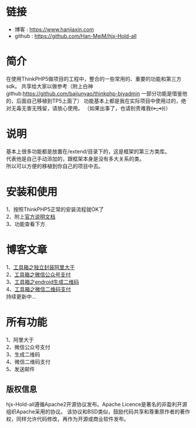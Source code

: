 链接
===============
- 博客 : https://www.hanjiaxin.com
- github : https://github.com/Han-MeiM/hjx-Hold-all

简介
===============
在使用ThinkPHP5做项目的工程中，整合的一些常用的、重要的功能和第三方sdk。
共享给大家以做参考（附上白神github:https://github.com/baijunyao/thinkphp-bjyadmin  一部分功能是借鉴他的，后面自己移植到TP5上面了）
功能基本上都是我在实际项目中使用过的，绝对无毒无害无残留，请放心使用。  （如果出事了，也请别责难我~~~~(>_<)~~~~)）

说明
===============
基本上很多功能都是放置在/extend/目录下的，这是框架的第三方类库。  
代表他是自己手动添加的，跟框架本身是没有多大关系的类。  
所以可以方便的移植到你自己的项目中去。

安装和使用
===============
1、按照ThinkPHP5正常的安装流程就OK了  
2、附上[官方说明文档](https://www.kancloud.cn/manual/thinkphp5/118003)  
3、功能查看下方

博客文章
===============
1、[工具箱之独立封装阿里大于](https://www.hanjiaxin.com/article/3)  
2、[工具箱之微信公众号支付](https://www.hanjiaxin.com/article/6)  
3、[工具箱之endroid生成二维码](https://www.hanjiaxin.com/article/9)  
4、[工具箱之微信二维码支付](https://www.hanjiaxin.com/article/10)  
持续更新中...

所有功能
===============
1、阿里大于  
2、微信公众号支付  
3、生成二维码  
4、微信二维码支付  
5、发送邮件  

## 版权信息

hjx-Hold-all遵循Apache2开源协议发布。Apache Licence是著名的非盈利开源组织Apache采用的协议。
该协议和BSD类似，鼓励代码共享和尊重原作者的著作权，同样允许代码修改，再作为开源或商业软件发布。
